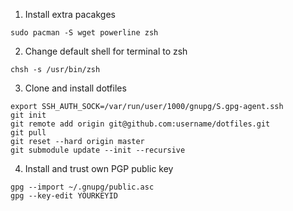 1. Install extra pacakges

```
sudo pacman -S wget powerline zsh
```
2. Change default shell for terminal to zsh

```
chsh -s /usr/bin/zsh
```

3. Clone and install dotfiles

```
export SSH_AUTH_SOCK=/var/run/user/1000/gnupg/S.gpg-agent.ssh
git init
git remote add origin git@github.com:username/dotfiles.git
git pull
git reset --hard origin master
git submodule update --init --recursive
```

4. Install and trust own PGP public key

```
gpg --import ~/.gnupg/public.asc
gpg --key-edit YOURKEYID
```

